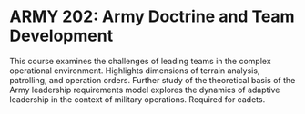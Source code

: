 # ARMY 202: Army Doctrine and Team Development

This course examines the challenges of leading teams in the complex operational environment. Highlights dimensions of terrain analysis, patrolling, and operation orders. Further study of the theoretical basis of the Army leadership requirements model explores the dynamics of adaptive leadership in the context of military operations. Required for cadets.